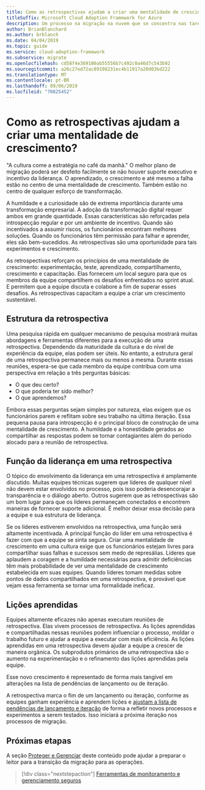 ```yaml
---
title: Como as retrospectivas ajudam a criar uma mentalidade de crescimento?
titleSuffix: Microsoft Cloud Adoption Framework for Azure
description: Um processo na migração na nuvem que se concentra nas tarefas de migrar cargas de trabalho para a nuvem.
author: BrianBlanchard
ms.author: brblanch
ms.date: 04/04/2019
ms.topic: guide
ms.service: cloud-adoption-framework
ms.subservice: migrate
ms.openlocfilehash: cd58f4e369100ab55556b7c492c0a46d7c543b92
ms.sourcegitcommit: a26c27ed72ac89198231ec4b11917a20d03bd222
ms.translationtype: MT
ms.contentlocale: pt-BR
ms.lasthandoff: 09/06/2019
ms.locfileid: "70825452"
---
```

<!-- markdownlint-disable MD026 -->

# <a name="how-do-retrospectives-help-build-a-growth-mindset"></a>Como as retrospectivas ajudam a criar uma mentalidade de crescimento?

"A cultura come a estratégia no café da manhã." O melhor plano de migração poderá ser desfeito facilmente se não houver suporte executivo e incentivo da liderança. O aprendizado, o crescimento e até mesmo a falha estão no centro de uma mentalidade de crescimento. Também estão no centro de qualquer esforço de transformação.

A humildade e a curiosidade são de extrema importância durante uma transformação empresarial. A adoção da transformação digital requer ambos em grande quantidade. Essas características são reforçadas pela introspecção regular e por um ambiente de incentivo. Quando são incentivados a assumir riscos, os funcionários encontram melhores soluções. Quando os funcionários têm permissão para falhar e aprender, eles são bem-sucedidos. As retrospectivas são uma oportunidade para tais experimentos e crescimento.

As retrospectivas reforçam os princípios de uma mentalidade de crescimento: experimentação, teste, aprendizado, compartilhamento, crescimento e capacitação. Elas fornecem um local seguro para que os membros da equipe compartilhem os desafios enfrentados no sprint atual. E permitem que a equipe discuta e colabore a fim de superar esses desafios. As retrospectivas capacitam a equipe a criar um crescimento sustentável.

## <a name="retrospective-structure"></a>Estrutura da retrospectiva

Uma pesquisa rápida em qualquer mecanismo de pesquisa mostrará muitas abordagens e ferramentas diferentes para a execução de uma retrospectiva. Dependendo da maturidade da cultura e do nível de experiência da equipe, elas podem ser úteis. No entanto, a estrutura geral de uma retrospectiva permanece mais ou menos a mesma. Durante essas reuniões, espera-se que cada membro da equipe contribua com uma perspectiva em relação a três perguntas básicas:

- O que deu certo?
- O que poderia ter sido melhor?
- O que aprendemos?

Embora essas perguntas sejam simples por natureza, elas exigem que os funcionários parem e reflitam sobre seu trabalho na última iteração. Essa pequena pausa para introspecção é o principal bloco de construção de uma mentalidade de crescimento. A humildade e a honestidade gerados ao compartilhar as respostas podem se tornar contagiantes além do período alocado para a reunião de retrospectiva.

## <a name="leaderships-role-in-a-retrospective"></a>Função da liderança em uma retrospectiva

O tópico do envolvimento da liderança em uma retrospectiva é amplamente discutido. Muitas equipes técnicas sugerem que líderes de qualquer nível não devem estar envolvidos no processo, pois isso poderia desencorajar a transparência e o diálogo aberto. Outros sugerem que as retrospectivas são um bom lugar para que os líderes permaneçam conectados e encontrem maneiras de fornecer suporte adicional. É melhor deixar essa decisão para a equipe e sua estrutura de liderança.

Se os líderes estiverem envolvidos na retrospectiva, uma função será altamente incentivada. A principal função do líder em uma retrospectiva é fazer com que a equipe se sinta segura. Criar uma mentalidade de crescimento em uma cultura exige que os funcionários estejam livres para compartilhar suas falhas e sucessos sem medo de represálias. Líderes que aplaudem a coragem e a humildade necessárias para admitir deficiências têm mais probabilidade de ver uma mentalidade de crescimento estabelecida em suas equipes. Quando líderes tomam medidas sobre pontos de dados compartilhados em uma retrospectiva, é provável que vejam essa ferramenta se tornar uma formalidade ineficaz.

## <a name="lessons-learned"></a>Lições aprendidas

Equipes altamente eficazes não apenas executam reuniões de retrospectiva. Elas vivem processos de retrospectiva. As lições aprendidas e compartilhadas nessas reuniões podem influenciar o processo, moldar o trabalho futuro e ajudar a equipe a executar com mais eficiência. As lições aprendidas em uma retrospectiva devem ajudar a equipe a crescer de maneira orgânica. Os subprodutos primários de uma retrospectiva são o aumento na experimentação e o refinamento das lições aprendidas pela equipe.

Esse novo crescimento é representado de forma mais tangível em alterações na lista de pendências de lançamento ou de iteração.

A retrospectiva marca o fim de um lançamento ou iteração, conforme as equipes ganham experiência e aprendem lições e [ajustam a lista de pendências de lançamento e iteração](../assess/release-iteration-backlog.md) de forma a refletir novos processos e experimentos a serem testados. Isso iniciará a próxima iteração nos processos de migração.

## <a name="next-steps"></a>Próximas etapas

A seção [Proteger e Gerenciar](../secure-and-manage/index.md) deste conteúdo pode ajudar a preparar o leitor para a transição da migração para as operações.

> [!div class="nextstepaction"]
> [Ferramentas de monitoramento e gerenciamento seguros](../secure-and-manage/index.md)
